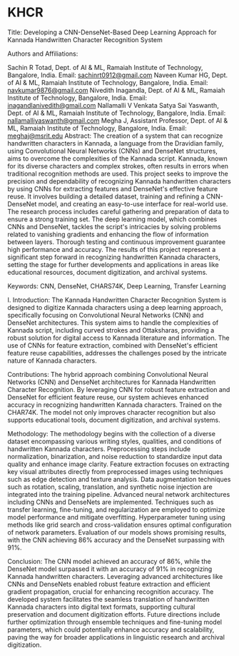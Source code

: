 # KHCR
Title: Developing a CNN-DenseNet-Based Deep Learning Approach for Kannada Handwritten Character Recognition System

Authors and Affiliations:

Sachin R Totad, Dept. of AI & ML, Ramaiah Institute of Technology, Bangalore, India. Email: sachinrt0912@gmail.com
Naveen Kumar HG, Dept. of AI & ML, Ramaiah Institute of Technology, Bangalore, India. Email: navkumar9876@gmail.com
Nivedith Inagandla, Dept. of AI & ML, Ramaiah Institute of Technology, Bangalore, India. Email: inagandlanivedith@gmail.com
Nallamalli V Venkata Satya Sai Yaswanth, Dept. of AI & ML, Ramaiah Institute of Technology, Bangalore, India. Email: nallamalliyaswanth@gmail.com
Megha J, Assistant Professor, Dept. of AI & ML, Ramaiah Institute of Technology, Bangalore, India. Email: meghaj@msrit.edu
Abstract:
The creation of a system that can recognize handwritten characters in Kannada, a language from the Dravidian family, using Convolutional Neural Networks (CNNs) and DenseNet structures, aims to overcome the complexities of the Kannada script. Kannada, known for its diverse characters and complex strokes, often results in errors when traditional recognition methods are used. This project seeks to improve the precision and dependability of recognizing Kannada handwritten characters by using CNNs for extracting features and DenseNet's effective feature reuse. It involves building a detailed dataset, training and refining a CNN-DenseNet model, and creating an easy-to-use interface for real-world use. The research process includes careful gathering and preparation of data to ensure a strong training set. The deep learning model, which combines CNNs and DenseNet, tackles the script's intricacies by solving problems related to vanishing gradients and enhancing the flow of information between layers. Thorough testing and continuous improvement guarantee high performance and accuracy. The results of this project represent a significant step forward in recognizing handwritten Kannada characters, setting the stage for further developments and applications in areas like educational resources, document digitization, and archival systems.

Keywords:
CNN, DenseNet, CHARS74K, Deep Learning, Transfer Learning

I. Introduction:
The Kannada Handwritten Character Recognition System is designed to digitize Kannada characters using a deep learning approach, specifically focusing on Convolutional Neural Networks (CNN) and DenseNet architectures. This system aims to handle the complexities of Kannada script, including curved strokes and Ottaksharas, providing a robust solution for digital access to Kannada literature and information. The use of CNNs for feature extraction, combined with DenseNet's efficient feature reuse capabilities, addresses the challenges posed by the intricate nature of Kannada characters.

Contributions:
The hybrid approach combining Convolutional Neural Networks (CNN) and DenseNet architectures for Kannada Handwritten Character Recognition. By leveraging CNN for robust feature extraction and DenseNet for efficient feature reuse, our system achieves enhanced accuracy in recognizing handwritten Kannada characters. Trained on the CHAR74K. The model not only improves character recognition but also supports educational tools, document digitization, and archival systems.

Methodology:
The methodology begins with the collection of a diverse dataset encompassing various writing styles, qualities, and conditions of handwritten Kannada characters. Preprocessing steps include normalization, binarization, and noise reduction to standardize input data quality and enhance image clarity. Feature extraction focuses on extracting key visual attributes directly from preprocessed images using techniques such as edge detection and texture analysis. Data augmentation techniques such as rotation, scaling, translation, and synthetic noise injection are integrated into the training pipeline. Advanced neural network architectures including CNNs and DenseNets are implemented. Techniques such as transfer learning, fine-tuning, and regularization are employed to optimize model performance and mitigate overfitting. Hyperparameter tuning using methods like grid search and cross-validation ensures optimal configuration of network parameters. Evaluation of our models shows promising results, with the CNN achieving 86% accuracy and the DenseNet surpassing with 91%.

Conclusion:
The CNN model achieved an accuracy of 86%, while the DenseNet model surpassed it with an accuracy of 91% in recognizing Kannada handwritten characters. Leveraging advanced architectures like CNNs and DenseNets enabled robust feature extraction and efficient gradient propagation, crucial for enhancing recognition accuracy. The developed system facilitates the seamless translation of handwritten Kannada characters into digital text formats, supporting cultural preservation and document digitization efforts. Future directions include further optimization through ensemble techniques and fine-tuning model parameters, which could potentially enhance accuracy and scalability, paving the way for broader applications in linguistic research and archival digitization.
